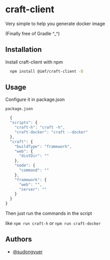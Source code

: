 
# craft-client

Very simple to help you generate docker image

(Finally free of Gradle ^_^)

## Installation

Install craft-client with npm

```bash
  npm install @imf/craft-client -D

```

## Usage
Configure it in package.json

`package.json`
```javascript
  {
  "scripts": {
    "craft-h": "craft -h",
    "craft-docker": "craft --docker"
  },
  "craft": {
    "buildType": "framework",
    "web": {
      "distDir": ""
    },
    "node": {
      "command": ""
    },
    "framework": {
      "web": "",
      "server": ""
    }
  }
}

```
Then just run the commands in the script

like `npm run craft-h` or `npm run craft-docker`


## Authors

- [@sudongyuer](https://github.com/sudongyuer)

  

